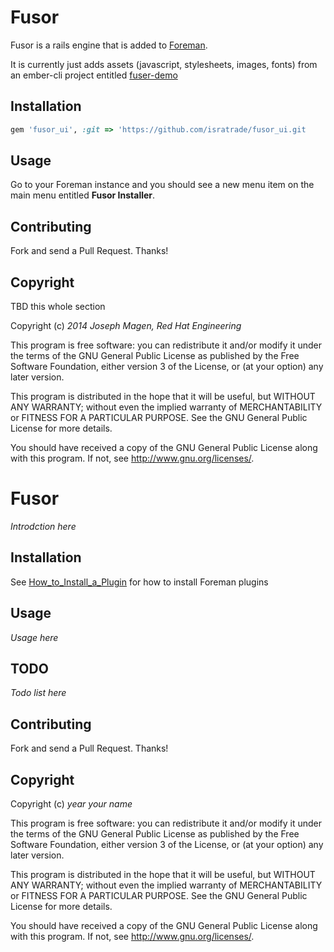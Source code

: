 # Fusor

Fusor is a rails engine that is added to [Foreman](https://github.com/theforeman/foreman/).

It is currently just adds assets (javascript, stylesheets, images, fonts) from an ember-cli project entitled [fuser-demo](https://github.com/fusor/fusor-demo/)

## Installation

```ruby
gem 'fusor_ui', :git => 'https://github.com/isratrade/fusor_ui.git
```

## Usage

Go to your Foreman instance and you should see a new menu item on the main menu entitled **Fusor Installer**.

## Contributing

Fork and send a Pull Request. Thanks!

## Copyright

TBD this whole section

Copyright (c) *2014* *Joseph Magen, Red Hat Engineering*

This program is free software: you can redistribute it and/or modify
it under the terms of the GNU General Public License as published by
the Free Software Foundation, either version 3 of the License, or
(at your option) any later version.

This program is distributed in the hope that it will be useful,
but WITHOUT ANY WARRANTY; without even the implied warranty of
MERCHANTABILITY or FITNESS FOR A PARTICULAR PURPOSE.  See the
GNU General Public License for more details.

You should have received a copy of the GNU General Public License
along with this program.  If not, see <http://www.gnu.org/licenses/>.


# Fusor

*Introdction here*

## Installation

See [How_to_Install_a_Plugin](http://projects.theforeman.org/projects/foreman/wiki/How_to_Install_a_Plugin)
for how to install Foreman plugins

## Usage

*Usage here*

## TODO

*Todo list here*

## Contributing

Fork and send a Pull Request. Thanks!

## Copyright

Copyright (c) *year* *your name*

This program is free software: you can redistribute it and/or modify
it under the terms of the GNU General Public License as published by
the Free Software Foundation, either version 3 of the License, or
(at your option) any later version.

This program is distributed in the hope that it will be useful,
but WITHOUT ANY WARRANTY; without even the implied warranty of
MERCHANTABILITY or FITNESS FOR A PARTICULAR PURPOSE.  See the
GNU General Public License for more details.

You should have received a copy of the GNU General Public License
along with this program.  If not, see <http://www.gnu.org/licenses/>.

